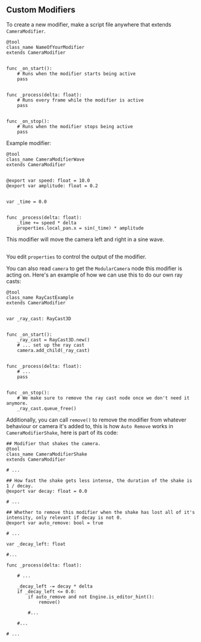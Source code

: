 ## Custom Modifiers

To create a new modifier, make a script file anywhere that extends `CameraModifier`.

```gdscript
@tool
class_name NameOfYourModifier
extends CameraModifier


func _on_start():
	# Runs when the modifier starts being active
	pass


func _process(delta: float):
	# Runs every frame while the modifier is active
	pass


func _on_stop():
	# Runs when the modifier stops being active
	pass
```

Example modifier:

```gdscript
@tool
class_name CameraModifierWave
extends CameraModifier


@export var speed: float = 10.0
@export var amplitude: float = 0.2


var _time = 0.0


func _process(delta: float):
	_time += speed * delta
	properties.local_pan.x = sin(_time) * amplitude
```

This modifier will move the camera left and right in a sine wave.

##

You edit `properties` to control the output of the modifier.

You can also read `camera` to get the `ModularCamera` node this modifier is acting on. Here's an example of how we can use this to do our own ray casts:

```gdscript
@tool
class_name RayCastExample
extends CameraModifier


var _ray_cast: RayCast3D


func _on_start():
	_ray_cast = RayCast3D.new()
	# ... set up the ray cast
	camera.add_child(_ray_cast)


func _process(delta: float):
	# ...
	pass


func _on_stop():
	# We make sure to remove the ray cast node once we don't need it anymore.
	_ray_cast.queue_free()
```

Additionally, you can call `remove()` to remove the modifier from whatever behaviour or camera it's added to, this is how `Auto Remove` works in `CameraModifierShake`, here is part of its code:

```gdscript
## Modifier that shakes the camera.
@tool
class_name CameraModifierShake
extends CameraModifier

# ...

## How fast the shake gets less intense, the duration of the shake is 1 / decay.
@export var decay: float = 0.0

# ...

## Whether to remove this modifier when the shake has lost all of it's intensity, only relevant if decay is not 0.
@export var auto_remove: bool = true

# ...

var _decay_left: float

#...

func _process(delta: float):

	# ...

	_decay_left -= decay * delta
	if _decay_left <= 0.0:
		if auto_remove and not Engine.is_editor_hint():
			remove()
		
		#...
	
	#...

# ...
```
